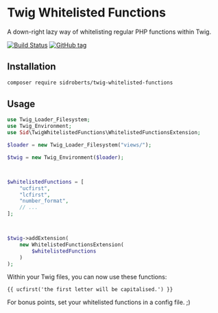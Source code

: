 # Twig Whitelisted Functions

A down-right lazy way of whitelisting regular PHP functions within Twig.



[![Build Status](https://travis-ci.org/SidRoberts/twig-whitelisted-functions.svg?branch=master)](https://travis-ci.org/SidRoberts/twig-whitelisted-functions)
[![GitHub tag](https://img.shields.io/github/tag/sidroberts/twig-whitelisted-functions.svg?maxAge=2592000)]()



## Installation

```bash
composer require sidroberts/twig-whitelisted-functions
```



## Usage

```php
use Twig_Loader_Filesystem;
use Twig_Environment;
use Sid\TwigWhitelistedFunctions\WhitelistedFunctionsExtension;

$loader = new Twig_Loader_Filesystem("views/");

$twig = new Twig_Environment($loader);



$whitelistedFunctions = [
    "ucfirst",
    "lcfirst",
    "number_format",
    // ...
];



$twig->addExtension(
    new WhitelistedFunctionsExtension(
        $whitelistedFunctions
    )
);
```

Within your Twig files, you can now use these functions:

```twig
{{ ucfirst('the first letter will be capitalised.') }}
```

For bonus points, set your whitelisted functions in a config file. ;)
